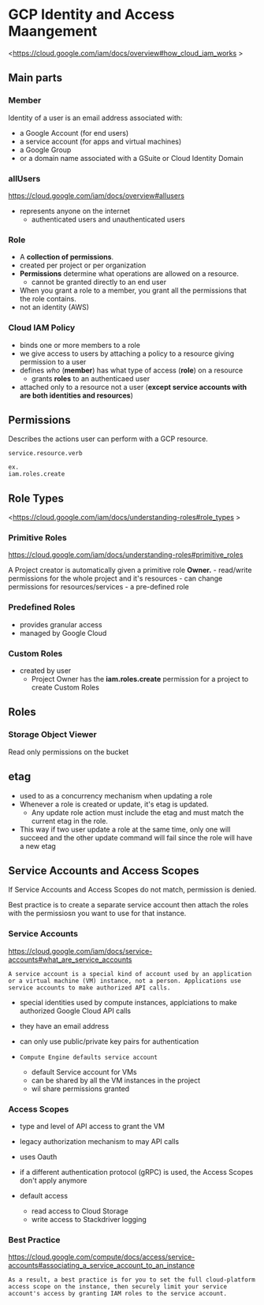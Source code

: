 # GCP Identity and Access Maangement

<https://cloud.google.com/iam/docs/overview#how_cloud_iam_works >

## Main parts

### Member

Identity of a user is an email address associated with:

- a Google Account (for end users)
- a service account (for apps and virtual machines)
- a Google Group
- or a domain name associated with a GSuite or Cloud Identity Domain

### allUsers

<https://cloud.google.com/iam/docs/overview#allusers>

- represents anyone on the internet
    - authenticated users and unauthenticated users

### Role

- A **collection of permissions**.
- created per project or per organization
- **Permissions** determine what operations are allowed on a resource.
    - cannot be granted directly to an end user
- When you grant a role to a member, you grant all the permissions that the role contains.
- not an identity (AWS)

### Cloud IAM Policy

- binds one or more members to a role
- we give access to users by attaching a policy to a resource giving permission to a user
- defines *who* (**member**) has what type of access (**role**) on a resource
    - grants **roles** to an authenticaed user
- attached only to a resource not a user (**except service accounts with are both identities and resources**)

## Permissions

Describes the actions user can perform with a GCP resource.

``` cli
service.resource.verb

ex.
iam.roles.create
```

## Role Types

<https://cloud.google.com/iam/docs/understanding-roles#role_types >

### Primitive Roles

<https://cloud.google.com/iam/docs/understanding-roles#primitive_roles>

A Project creator is automatically given a primitive role **Owner.**
    - read/write permissions for the whole project and it's resources
    - can change permissions for resources/services
    - a pre-defined role

### Predefined Roles

- provides granular access
- managed by Google Cloud

### Custom Roles

- created by user
    - Project Owner has the **iam.roles.create** permission for a project to create Custom Roles

## Roles

### Storage Object Viewer

Read only permissions on the bucket

## etag

- used to as a concurrency mechanism when updating a role
- Whenever a role is created or update, it's etag is updated.
  - Any update role action must include the etag and must match the current etag in the role.
- This way if two user update a role at the same time, only one will succeed and the other update command will fail since the role will have a new etag

## Service Accounts and Access Scopes

If Service Accounts and Access Scopes do not match, permission is denied.

Best practice is to create a separate service account then attach the roles with the permissiosn you want to use for that instance.

### Service Accounts

<https://cloud.google.com/iam/docs/service-accounts#what_are_service_accounts>

`A service account is a special kind of account used by an application or a virtual machine (VM) instance, not a person. Applications use service accounts to make authorized API calls.`

- special identities used by compute instances, applciations to make authorized Google Cloud API calls
- they have an email address
- can only use public/private key pairs for authentication

- `Compute Engine defaults service account`
  - default Service account for VMs
  - can be shared by all the VM instances in the project
  - wil share permissions granted

### Access Scopes

- type and level of API access to grant the VM
- legacy authorization mechanism to may API calls
- uses Oauth
- if a different authentication protocol (gRPC) is used, the Access Scopes don't apply anymore

- default access
  - read access to Cloud Storage
  - write access to Stackdriver logging

### Best Practice

<https://cloud.google.com/compute/docs/access/service-accounts#associating_a_service_account_to_an_instance>

`As a result, a best practice is for you to set the full cloud-platform access scope on the instance, then securely limit your service account's access by granting IAM roles to the service account.`